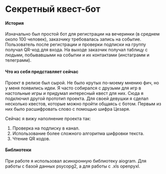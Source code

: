 # Секретный квест-бот
#### История 
Изначально был простой бот для регистрации на вечеринки (в среднем около 100 человек), заказчику требовалась запись на событие. Пользователь после регистрации и проверки подписки на группу получал QR-код для входа. На выходе заказчик получал таблицу с людьми, побывавшыми на событии и их контактами (инстаграмм и телеграмм).
#### Что из себя представляет сейчас
Проект в релизе был сырой. Не было крутых по-моему мнению фич, но у меня появились идеи. Я часто собирался с друзьми для игр в настольные игры и придумал интересный квест для них. Сюда я подключил другой прототип проекта. Для своей девушки я сделал несколько квестов, которые можно пройти общаясь с ботом. Первым из них было расшифровать слово с помощью шифра Цезаря. 

Сейчас я вижу наполнение проекта так:
1. Проверка на подписку в канал.
2. Использование более сложного алгоритма шифровки текста.
3. Чтение QR кодов.


#### Библиотеки 
При работе я использовал асинхронную библиотеку aiogram. Для работы с базой данных psycopg2, а для работы с .xls openpyxl.